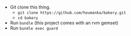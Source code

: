  * Git clone this thing.
   * `git clone https://github.com/houmanka/bakery.git`
   * `cd bakery`
 * Run `bundle` (this project comes with an rvm gemset)
 * Run `bundle exec guard`